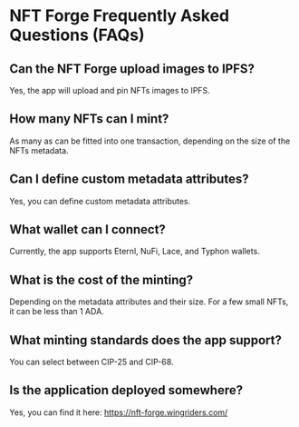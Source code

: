 # NFT Forge Frequently Asked Questions (FAQs)

## Can the NFT Forge upload images to IPFS?

Yes, the app will upload and pin NFTs images to IPFS.

## How many NFTs can I mint?

As many as can be fitted into one transaction, depending on the size of the NFTs metadata.

## Can I define custom metadata attributes?

Yes, you can define custom metadata attributes.

## What wallet can I connect?

Currently, the app supports Eternl, NuFi, Lace, and Typhon wallets.

## What is the cost of the minting?

Depending on the metadata attributes and their size. For a few small NFTs, it can be less than 1 ADA.

## What minting standards does the app support?

You can select between CIP-25 and CIP-68.

## Is the application deployed somewhere?

Yes, you can find it here: https://nft-forge.wingriders.com/
